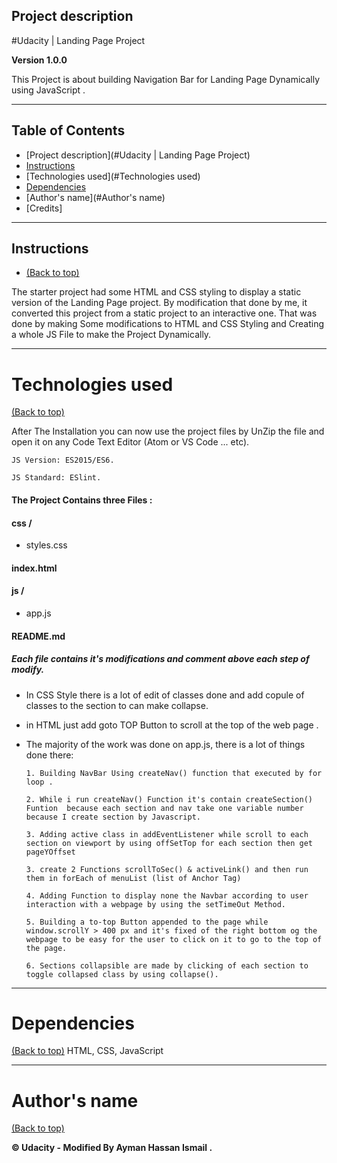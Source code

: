 

## Project description

#Udacity | Landing Page Project

**Version 1.0.0**

This Project is about building Navigation Bar for Landing Page Dynamically using JavaScript .


---


## Table of Contents

* [Project description](#Udacity | Landing Page Project)
* [Instructions](#instructions)
* [Technologies used](#Technologies used)
* [Dependencies](#Dependencies)
* [Author's name](#Author's name)
* [Credits]


---



## Instructions

* [(Back to top)](#table-of-contents)



The starter project had some HTML and CSS styling to display a static version of the Landing Page project. By modification that done by me, it converted this project from a static project to an interactive one. That was done by making Some modifications to HTML and CSS Styling and Creating a whole JS File to make the Project Dynamically.



---



# Technologies used

[(Back to top)](#table-of-contents)


After The Installation you can now use the project files by UnZip the file and open it on any Code Text Editor (Atom or VS Code ... etc).


``JS Version: ES2015/ES6.``



``JS Standard: ESlint.``



#### The Project Contains three Files :

#### css /

- styles.css

####  index.html

#### js /

- app.js

####  README.md



##### Each file contains it's modifications and comment above each step of modify.

- In CSS Style there is a lot of edit of classes done and add copule of classes to the section to can make collapse.


- in HTML just add goto TOP Button to scroll at the top of the web page .


- The majority of the work was done on app.js, there is a lot of things done there:


      1. Building NavBar Using createNav() function that executed by for loop .

      2. While i run createNav() Function it's contain createSection() Funtion  because each section and nav take one variable number because I create section by Javascript.

      3. Adding active class in addEventListener while scroll to each section on viewport by using offSetTop for each section then get pageYOffset

      3. create 2 Functions scrollToSec() & activeLink() and then run them in forEach of menuList (list of Anchor Tag)

      4. Adding Function to display none the Navbar according to user interaction with a webpage by using the setTimeOut Method.

      5. Building a to-top Button appended to the page while window.scrollY > 400 px and it's fixed of the right bottom og the webpage to be easy for the user to click on it to go to the top of the page.

      6. Sections collapsible are made by clicking of each section to toggle collapsed class by using collapse().

---

# Dependencies

[(Back to top)](#table-of-contents)
HTML,
CSS,
JavaScript


---

# Author's name

[(Back to top)](#table-of-contents)


**© Udacity - Modified By Ayman Hassan Ismail .**

